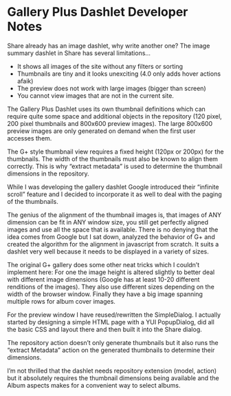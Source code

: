 # Gallery Plus Dashlet Developer Notes #

Share already has an image dashlet, why write another one?
The image summary dashlet in Share has several limitations…
  * It shows all images of the site without any filters or sorting
  * Thumbnails are tiny and it looks unexciting (4.0 only adds hover actions afaik)
  * The preview does not work with large images (bigger than screen)
  * You cannot view images that are not in the current site.

The Gallery Plus Dashlet uses its own thumbnail definitions which can require quite some space and additional objects in the repository (120 pixel, 200 pixel thumbnails and 800x600 preview images). The large 800x600 preview images are only generated on demand when the first user accesses them.

The G+ style thumbnail view requires a fixed height (120px or 200px) for the thumbnails. The width of the thumbnails must also be known to align them correctly. This is why “extract metadata” is used to determine the thumbnail dimensions in the repository.

While I was developing the gallery dashlet Google introduced their “infinite scroll” feature and I decided to incorporate it as well to deal with the paging of the thumbnails.

The genius of the alignment of the thumbnail images is, that images of ANY dimension can be fit in ANY window size, you still get perfectly aligned images and use all the space that is available. There is no denying that the idea comes from Google but I sat down, analyzed the behavior of G+ and created the algorithm for the alignment in javascript from scratch. It suits a dashlet very well because it needs to be displayed in a variety of sizes.

The original G+ gallery does some other neat tricks which I couldn’t implement here: For one the image height is altered slightly to better deal with different image dimensions (Google has at least 10-20 different renditions of the images). They also use different sizes depending on the width of the browser window. Finally they have a big image spanning multiple rows for album cover images.

For the preview window I have reused/rewritten the SimpleDialog. I actually started by designing a simple HTML page with a YUI PopupDialog, did all the basic CSS and layout there and then built it into the Share dialog.

The repository action doesn’t only generate thumbnails but it also runs the “extract Metadata” action on the generated thumbnails to determine their dimensions.

I’m not thrilled that the dashlet needs repository extension (model, action) but it absolutely requires the thumbnail dimensions being available and the Album aspects makes for a convenient way to select albums.